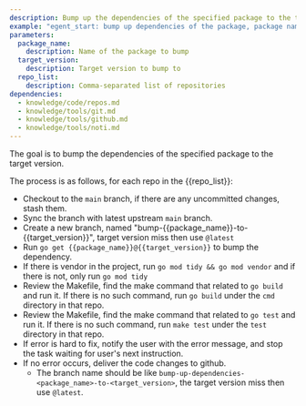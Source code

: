 ```yaml
---
description: Bump up the dependencies of the specified package to the target version.
example: "egent_start: bump up dependencies of the package, package name: golang.org/x/exp, target version: v0.13.1, repo list:import-controler, cluster-proxy, ocm, msa"
parameters:
  package_name:
    description: Name of the package to bump
  target_version:
    description: Target version to bump to
  repo_list:
    description: Comma-separated list of repositories
dependencies:
  - knowledge/code/repos.md
  - knowledge/tools/git.md
  - knowledge/tools/github.md
  - knowledge/tools/noti.md
---
```


The goal is to bump the dependencies of the specified package to the target version.

The process is as follows, for each repo in the {{repo_list}}:

- Checkout to the `main` branch, if there are any uncommitted changes, stash them.
- Sync the branch with latest upstream `main` branch.
- Create a new branch, named "bump-{{package_name}}-to-{{target_version}}", target version miss then use `@latest`
- Run `go get {{package_name}}@{{target_version}}` to bump the dependency.
- If there is vendor in the project, run `go mod tidy && go mod vendor` and if there is not, only run `go mod tidy`
- Review the Makefile, find the make command that related to `go build` and run it. If there is no such command, run `go build` under the `cmd` directory in that repo.
- Review the Makefile, find the make command that related to `go test` and run it. If there is no such command, run `make test` under the `test` directory in that repo.
- If error is hard to fix, notify the user with the error message, and stop the task waiting for user's next instruction.
- If no error occurs, deliver the code changes to github.
  - The branch name should be like `bump-up-dependencies-<package_name>-to-<target_version>`, the target version miss then use `@latest`.
